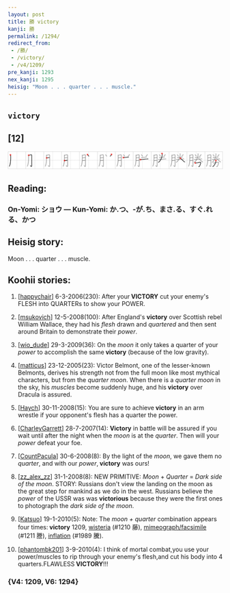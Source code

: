 ```yaml
---
layout: post
title: 勝 victory
kanji: 勝
permalink: /1294/
redirect_from:
 - /勝/
 - /victory/
 - /v4/1209/
pre_kanji: 1293
nex_kanji: 1295
heisig: "Moon . . . quarter . . . muscle."
---
```


## `victory`

## [12]

<div class="stroke"><img src="../images/E58B9D.png" /></div>

## Reading:

### On-Yomi: ショウ &mdash; Kun-Yomi: か.つ、-が.ち、まさ.る、すぐ.れる、かつ

## Heisig story:

Moon . . . quarter . . . muscle.

## Koohii stories:

1) [<a href="http://kanji.koohii.com/profile/happychair">happychair</a>] 6-3-2006(230): After your<strong> VICTORY</strong> cut your enemy&#039;s FLESH into QUARTERs to show your POWER.

2) [<a href="http://kanji.koohii.com/profile/msukovich">msukovich</a>] 12-5-2008(100): After England&#039;s <strong>victory</strong> over Scottish rebel William Wallace, they had his <em>flesh</em> drawn and <em>quartered</em> and then sent around Britain to demonstrate their <em>power</em>.

3) [<a href="http://kanji.koohii.com/profile/wio_dude">wio_dude</a>] 29-3-2009(36): On the <em>moon</em> it only takes a quarter of your <em>power</em> to accomplish the same<strong> victory</strong> (because of the low gravity).

4) [<a href="http://kanji.koohii.com/profile/matticus">matticus</a>] 23-12-2005(23): Victor Belmont, one of the lesser-known Belmonts, derives his strength not from the full moon like most mythical characters, but from the <em>quarter</em> <em>moon</em>. When there is a <em>quarter</em> <em>moon</em> in the sky, his <em>muscles</em> become suddenly huge, and his<strong> victory</strong> over Dracula is assured.

5) [<a href="http://kanji.koohii.com/profile/Haych">Haych</a>] 30-11-2008(15): You are sure to achieve<strong> victory</strong> in an arm wrestle if your opponent&#039;s flesh has a quarter the power.

6) [<a href="http://kanji.koohii.com/profile/CharleyGarrett">CharleyGarrett</a>] 28-7-2007(14): <strong>Victory</strong> in battle will be assured if you wait until after the night when the <em>moon</em> is at the <em>quarter</em>. Then will your <em>power</em> defeat your foe.

7) [<a href="http://kanji.koohii.com/profile/CountPacula">CountPacula</a>] 30-6-2008(8): By the light of the <em>moon</em>, we gave them no <em>quarter</em>, and with our <em>power</em>,<strong> victory</strong> was ours!

8) [<a href="http://kanji.koohii.com/profile/zz_alex_zz">zz_alex_zz</a>] 31-1-2008(8): NEW PRIMITIVE: <em>Moon</em> + <em>Quarter</em> = <em>Dark side of the moon</em>. STORY: Russians don&#039;t view the landing on the moon as the great step for mankind as we do in the west. Russians believe the <em>power</em> of the USSR was was <strong>victorious</strong> because they were the first ones to photograph the <em>dark side of the moon</em>.

9) [<a href="http://kanji.koohii.com/profile/Katsuo">Katsuo</a>] 19-1-2010(5): Note: The <em>moon + quarter</em> combination appears four times:<strong> victory</strong> 1209, <a href="../v4/1210">wisteria</a> (#1210 藤), <a href="../v4/1211">mimeograph/facsimile</a> (#1211 謄), <a href="../v4/1989">inflation</a> (#1989 騰).

10) [<a href="http://kanji.koohii.com/profile/phantombk201">phantombk201</a>] 3-9-2010(4): I think of mortal combat,you use your power/muscles to rip through your enemy&#039;s flesh,and cut his body into 4 quarters.FLAWLESS<strong> VICTORY</strong>!!!

### {V4: 1209, V6: 1294}
